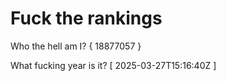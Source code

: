 # Fuck the rankings

Who the hell am I?
{ 18877057 }

What fucking year is it?
[ 2025-03-27T15:16:40Z ]
